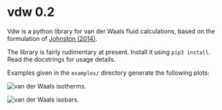 
vdw 0.2
=======

Vdw is a python library for van der Waals fluid calculations, based on
the formulation of [Johnston (2014)](https://arxiv.org/abs/1402.1205).

The library is fairly rudimentary at present.  Install it using `pip3 install`.
Read the docstrings for usage details.

Examples given in the `examples/` directory generate the following plots:

![van der Waals isotherms.](https://rawgit.com/tomduck/vdw/master/images/pv-isotherms.svg)

![van der Waals isobars.](https://rawgit.com/tomduck/vdw/master/images/Ts-isobars.svg)
